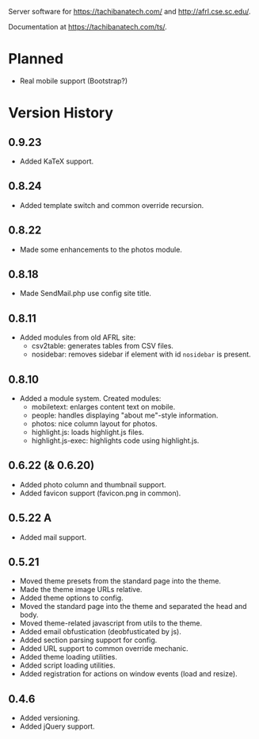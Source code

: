 Server software for <https://tachibanatech.com/> and <http://afrl.cse.sc.edu/>.

Documentation at <https://tachibanatech.com/ts/>.

# Planned

-   Real mobile support (Bootstrap?)

# Version History

## 0.9.23

-   Added KaTeX support.

## 0.8.24

-   Added template switch and common override recursion.

## 0.8.22

-   Made some enhancements to the photos module.

## 0.8.18

-   Made SendMail.php use config site title.

## 0.8.11

-   Added modules from old AFRL site:
    -   csv2table: generates tables from CSV files.
    -   nosidebar: removes sidebar if element with id `nosidebar` is present.

## 0.8.10

-   Added a module system. Created modules:
    -   mobiletext: enlarges content text on mobile.
    -   people: handles displaying "about me"-style information.
    -   photos: nice column layout for photos.
    -   highlight.js: loads highlight.js files.
    -   highlight.js-exec: highlights code using highlight.js.

## 0.6.22 (& 0.6.20)

-   Added photo column and thumbnail support.
-   Added favicon support (favicon.png in common).

## 0.5.22 A

-   Added mail support.

## 0.5.21

-   Moved theme presets from the standard page into the theme.
-   Made the theme image URLs relative.
-   Added theme options to config.
-   Moved the standard page into the theme and separated the head and body.
-   Moved theme-related javascript from utils to the theme.
-   Added email obfustication (deobfusticated by js).
-   Added section parsing support for config.
-   Added URL support to common override mechanic.
-   Added theme loading utilities.
-   Added script loading utilities.
-   Added registration for actions on window events (load and resize).

## 0.4.6

-   Added versioning.
-   Added jQuery support.
